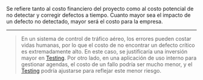Se refiere tanto al costo financiero del proyecto como al costo potencial de no detectar y corregir defectos a tiempo. Cuanto mayor sea el impacto de un defecto no detectado, mayor será el costo para la empresa.
****
> En un sistema de control de tráfico aéreo, los errores pueden costar vidas humanas, por lo que el costo de no encontrar un defecto crítico es extremadamente alto. En este caso, se justificaría una inversión mayor en [Testing](../assets/Testing.md). Por otro lado, en una aplicación de uso interno para gestionar agendas, el costo de un fallo podría ser mucho menor, y el [Testing](../assets/Testing.md) podría ajustarse para reflejar este menor riesgo.